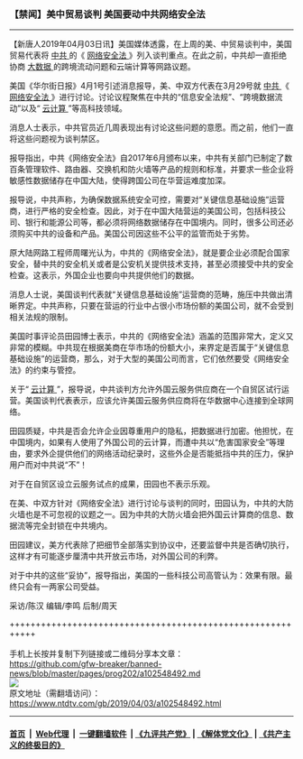 ### 【禁闻】美中贸易谈判 美国要动中共网络安全法
------------------------

<div class="post_content" itemprop="articleBody">
 <p>
  【新唐人2019年04月03日讯】美国媒体透露，在上周的美、中贸易谈判中，美国贸易代表将
  <a href="https://www.ntdtv.com/gb/中共.htm">
   中共
  </a>
  的《
  <a href="https://www.ntdtv.com/gb/网络安全法.htm">
   网络安全法
  </a>
  》列入谈判重点。在此之前，中共却一直拒绝协商
  <a href="https://www.ntdtv.com/gb/大数据.htm">
   大数据
  </a>
  的跨境流动问题和云端计算等网路议题。
 </p>
 <p>
  美国《华尔街日报》4月1号引述消息报导，美、中双方代表在3月29号就
  <a href="https://www.ntdtv.com/gb/中共.htm">
   中共
  </a>
  《
  <a href="https://www.ntdtv.com/gb/网络安全法.htm">
   网络安全法
  </a>
  》进行讨论。讨论议程聚焦在中共的“信息安全法规”、“跨境数据流动”以及“
  <a href="https://www.ntdtv.com/gb/云计算.htm">
   云计算
  </a>
  ”等高科技领域。
 </p>
 <p>
  消息人士表示，中共官员近几周表现出有讨论这些问题的意愿。而之前，他们一直将这些问题视为谈判禁区。
 </p>
 <p>
  报导指出，中共《网络安全法》自2017年6月颁布以来，中共有关部门已制定了数百条管理软件、路由器、交换机和防火墙等产品的规则和标准，并要求一些企业将敏感性数据储存在中国大陆，使得跨国公司在华营运难度加深。
 </p>
 <p>
  报导说，中共声称，为确保数据系统安全可控，需要对“关键信息基础设施”运营商，进行严格的安全检查。因此，对于在中国大陆营运的美国公司，包括科技公司、银行和能源公司等，都必须将网络数据储存在中国境内。同时，很多公司还必须购买中共的设备和产品。美国公司因这些不公平的监管而处于劣势。
 </p>
 <p>
  原大陆网路工程师周曙光认为，中共的《网络安全法》，就是要企业必须配合国家安全，替中共的安全机关或者是公安机关提供技术支持，甚至必须接受中共的安全检查。这表示，外国企业也要向中共提供他们的数据。
 </p>
 <p>
  消息人士说，美国谈判代表就“关键信息基础设施”运营商的范畴，施压中共做出清晰界定。中共声称，只要在营运的行业中占很小市场份额的美国公司，就不会受到相关法规的限制。
 </p>
 <p>
  美国时事评论员田园博士表示，中共的《网络安全法》涵盖的范围非常大，定义又非常的模糊。中共现在根据美商在华市场的份额大小，来界定是否属于“关键信息基础设施”的运营商，那么，对于大型的美国公司而言，它们依然要受《网络安全法》的约束与管控。
 </p>
 <p>
  关于“
  <a href="https://www.ntdtv.com/gb/云计算.htm">
   云计算
  </a>
  ”，报导说，中共谈判方允许外国云服务供应商在一个自贸区试行运营。美国谈判代表表示，应该允许美国云服务供应商将在华数据中心连接到全球网络。
 </p>
 <p>
  田园质疑，中共是否会允许企业因尊重用户的隐私，把数据进行加密。他担忧，在中国境内，如果有人使用了外国公司的云计算，而遭中共以“危害国家安全”等理由，要求外企提供他们的网络活动纪录时，这些外企是否能抵挡中共的压力，保护用户而对中共说“不”！
 </p>
 <p>
  对于在自贸区设立云服务试点的成果，田园也不表示乐观。
 </p>
 <p>
  在美、中双方针对《网络安全法》进行讨论与谈判的同时，田园认为，中共的大防火墙也是不可忽视的议题之一。因为中共的大防火墙会把外国云计算商的信息、数据流等完全封锁在中共境内。
 </p>
 <p>
  田园建议，美方代表除了把细节全部落实到协议中，还要监督中共是否确切执行，这样才有可能逐步厘清中共开放云市场，对外国公司的利弊。
 </p>
 <p>
  对于中共的这些“妥协”，报导指出，美国的一些科技公司高管认为：效果有限。最终只会有一两家公司受益。
 </p>
 <p>
  采访/陈汉 编辑/李鸣 后制/周天
 </p>
 <div class="single_ad">
 </div>
</div>

+++++++++++++++++++++++++++++++++++++++++++++++++++++++++++<br/><br/>
手机上长按并复制下列链接或二维码分享本文章：<br/>
https://github.com/gfw-breaker/banned-news/blob/master/pages/prog202/a102548492.md <br/>
<a href='https://github.com/gfw-breaker/banned-news/blob/master/pages/prog202/a102548492.md'><img src='https://github.com/gfw-breaker/banned-news/blob/master/pages/prog202/a102548492.md.png'/></a> <br/>
原文地址（需翻墙访问）：https://www.ntdtv.com/gb/2019/04/03/a102548492.html


------------------------
#### [首页](https://github.com/gfw-breaker/banned-news/blob/master/README.md) &nbsp;|&nbsp; [Web代理](https://github.com/labour-camp/helloworld) &nbsp;|&nbsp; [一键翻墙软件](https://github.com/gfw-breaker/nogfw/blob/master/README.md) &nbsp;| [《九评共产党》](https://github.com/gfw-breaker/9ping.md/blob/master/README.md#九评之一评共产党是什么) | [《解体党文化》](https://github.com/gfw-breaker/jtdwh.md/blob/master/README.md) | [《共产主义的终极目的》](https://github.com/gfw-breaker/gczydzjmd.md/blob/master/README.md)

